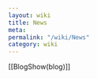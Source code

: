 ```yaml
---
layout: wiki
title: News
meta: 
permalink: "/wiki/News"
category: wiki
---
```

<!-- Name: News -->
<!-- Version: 3 -->
<!-- Author: jparpail -->

[[BlogShow(blog)]]